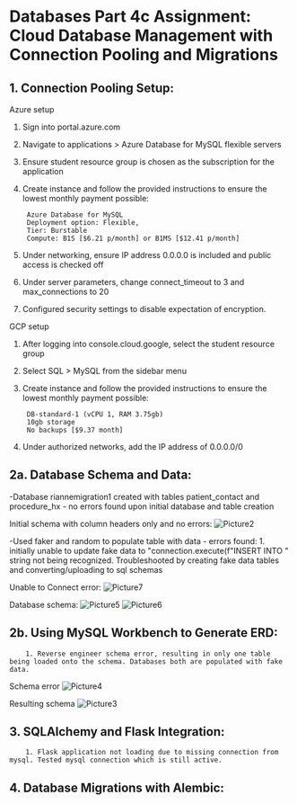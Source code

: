 # Databases Part 4c Assignment: Cloud Database Management with Connection Pooling and Migrations

## 1. Connection Pooling Setup:

Azure setup
1. Sign into portal.azure.com 
2. Navigate to applications > Azure Database for MySQL flexible servers 
3. Ensure student resource group is chosen as the subscription for the application
4. Create instance and follow the provided instructions to ensure the lowest monthly payment possible:

    
        Azure Database for MySQL
        Deployment option: Flexible,
        Tier: Burstable
        Compute: B1S [$6.21 p/month] or B1MS [$12.41 p/month]


5. Under networking, ensure IP address 0.0.0.0 is included and public access is checked off
6. Under server parameters, change connect_timeout to 3 and max_connections to 20
7. Configured security settings to disable expectation of encryption.

GCP setup 
1. After logging into console.cloud.google, select the student resource group
2. Select SQL > MySQL from the sidebar menu
3. Create instance and follow the provided instructions to ensure the lowest monthly payment possible:
        
        
        DB-standard-1 (vCPU 1, RAM 3.75gb)
        10gb storage
        No backups [$9.37 month]


4. Under authorized networks, add the IP address of 0.0.0.0/0 


## 2a. Database Schema and Data:
-Database riannemigration1 created with tables patient_contact and procedure_hx
    - no errors found upon initial database and table creation

Initial schema with column headers only and no errors:
![Picture2](cloud_db_mgmt_pooling_migrations/az/images/FirstDatabaseSchema_Creation_noerrors.png "Text to show on mouseover") 

-Used faker and random to populate table with data
    - errors found:
        1. initially unable to update fake data to  "connection.execute(f"INSERT INTO  " string not being recognized. Troubleshooted by creating fake data tables and converting/uploading to sql schemas

Unable to Connect error:
![Picture7](cloud_db_mgmt_pooling_migrations/az/images/Unabletoconnect_MySQL.png "Text to show on mouseover")

Database schema:
![Picture5](cloud_db_mgmt_pooling_migrations/az/images/Table1_fakedata.png "Text to show on mouseover")
![Picture6](cloud_db_mgmt_pooling_migrations/az/images/Table2_fakedata.png "Text to show on mouseover")

## 2b. Using MySQL Workbench to Generate ERD:
        1. Reverse engineer schema error, resulting in only one table being loaded onto the schema. Databases both are populated with fake data.

Schema error
![Picture4](cloud_db_mgmt_pooling_migrations/az/images/SCHEMA_error.png "Text to show on mouseover")

Resulting schema
![Picture3](cloud_db_mgmt_pooling_migrations/az/images/Resulting_Schema.png "Text to show on mouseover")

## 3. SQLAlchemy and Flask Integration:
        1. Flask application not loading due to missing connection from mysql. Tested mysql connection which is still active.

## 4. Database Migrations with Alembic:



